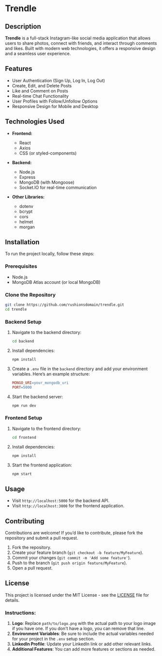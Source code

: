 # Trendle


## Description

**Trendle** is a full-stack Instagram-like social media application that allows users to share photos, connect with friends, and interact through comments and likes. Built with modern web technologies, it offers a responsive design and a seamless user experience.

## Features

- User Authentication (Sign Up, Log In, Log Out)
- Create, Edit, and Delete Posts
- Like and Comment on Posts
- Real-time Chat Functionality
- User Profiles with Follow/Unfollow Options
- Responsive Design for Mobile and Desktop

## Technologies Used

- **Frontend:**
  - React
  - Axios
  - CSS (or styled-components)
  
- **Backend:**
  - Node.js
  - Express
  - MongoDB (with Mongoose)
  - Socket.IO for real-time communication

- **Other Libraries:**
  - dotenv
  - bcrypt
  - cors
  - helmet
  - morgan

## Installation

To run the project locally, follow these steps:

### Prerequisites

- Node.js
- MongoDB Atlas account (or local MongoDB)

### Clone the Repository

```bash
git clone https://github.com/rushionsdomain/trendle.git
cd trendle
````

### Backend Setup

1.  Navigate to the backend directory:
    
    ```bash
    cd backend
    ```
    
2.  Install dependencies:
    
    ```bash
    npm install
    ```
    
3.  Create a `.env` file in the `backend` directory and add your environment variables. Here’s an example structure:
    
    ```makefile
    MONGO_URI=your_mongodb_uri
    PORT=5000
    ```
    
4.  Start the backend server:
    
    ```bash
    npm run dev
    ```
    

### Frontend Setup

1.  Navigate to the frontend directory:
    
    ```bash
    cd frontend
    ```
    
2.  Install dependencies:
    
    ```bash
    npm install
    ```
    
3.  Start the frontend application:
    
    ```bash
    npm start
    ```
    

Usage
-----

*   Visit `http://localhost:5000` for the backend API.
*   Visit `http://localhost:3000` for the frontend application.

Contributing
------------

Contributions are welcome! If you’d like to contribute, please fork the repository and submit a pull request.

1.  Fork the repository.
2.  Create your feature branch (`git checkout -b feature/MyFeature`).
3.  Commit your changes (`git commit -m 'Add some feature'`).
4.  Push to the branch (`git push origin feature/MyFeature`).
5.  Open a pull request.

License
-------

This project is licensed under the MIT License - see the [LICENSE](LICENSE) file for details.


### Instructions:

1. **Logo**: Replace `path/to/logo.png` with the actual path to your logo image if you have one. If you don't have a logo, you can remove that line.
2. **Environment Variables**: Be sure to include the actual variables needed for your project in the `.env` setup section.
3. **LinkedIn Profile**: Update your LinkedIn link or add other relevant links.
4. **Additional Features**: You can add more features or sections as needed.
